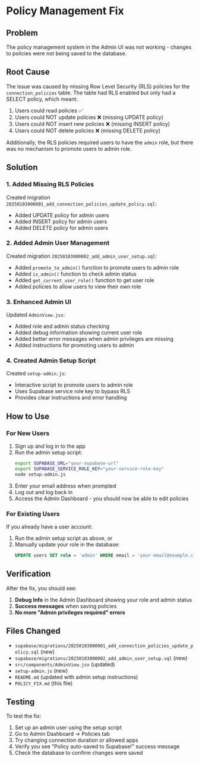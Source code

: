 # Policy Management Fix

## Problem
The policy management system in the Admin UI was not working - changes to policies were not being saved to the database.

## Root Cause
The issue was caused by missing Row Level Security (RLS) policies for the `connection_policies` table. The table had RLS enabled but only had a SELECT policy, which meant:

1. Users could read policies ✅
2. Users could NOT update policies ❌ (missing UPDATE policy)
3. Users could NOT insert new policies ❌ (missing INSERT policy)
4. Users could NOT delete policies ❌ (missing DELETE policy)

Additionally, the RLS policies required users to have the `admin` role, but there was no mechanism to promote users to admin role.

## Solution

### 1. Added Missing RLS Policies
Created migration `20250103000001_add_connection_policies_update_policy.sql`:
- Added UPDATE policy for admin users
- Added INSERT policy for admin users  
- Added DELETE policy for admin users

### 2. Added Admin User Management
Created migration `20250103000002_add_admin_user_setup.sql`:
- Added `promote_to_admin()` function to promote users to admin role
- Added `is_admin()` function to check admin status
- Added `get_current_user_role()` function to get user role
- Added policies to allow users to view their own role

### 3. Enhanced Admin UI
Updated `AdminView.jsx`:
- Added role and admin status checking
- Added debug information showing current user role
- Added better error messages when admin privileges are missing
- Added instructions for promoting users to admin

### 4. Created Admin Setup Script
Created `setup-admin.js`:
- Interactive script to promote users to admin role
- Uses Supabase service role key to bypass RLS
- Provides clear instructions and error handling

## How to Use

### For New Users
1. Sign up and log in to the app
2. Run the admin setup script:
   ```bash
   export SUPABASE_URL="your-supabase-url"
   export SUPABASE_SERVICE_ROLE_KEY="your-service-role-key"
   node setup-admin.js
   ```
3. Enter your email address when prompted
4. Log out and log back in
5. Access the Admin Dashboard - you should now be able to edit policies

### For Existing Users
If you already have a user account:
1. Run the admin setup script as above, or
2. Manually update your role in the database:
   ```sql
   UPDATE users SET role = 'admin' WHERE email = 'your-email@example.com';
   ```

## Verification
After the fix, you should see:
1. **Debug Info** in the Admin Dashboard showing your role and admin status
2. **Success messages** when saving policies
3. **No more "Admin privileges required" errors**

## Files Changed
- `supabase/migrations/20250103000001_add_connection_policies_update_policy.sql` (new)
- `supabase/migrations/20250103000002_add_admin_user_setup.sql` (new)
- `src/components/AdminView.jsx` (updated)
- `setup-admin.js` (new)
- `README.md` (updated with admin setup instructions)
- `POLICY_FIX.md` (this file)

## Testing
To test the fix:
1. Set up an admin user using the setup script
2. Go to Admin Dashboard → Policies tab
3. Try changing connection duration or allowed apps
4. Verify you see "Policy auto-saved to Supabase!" success message
5. Check the database to confirm changes were saved 